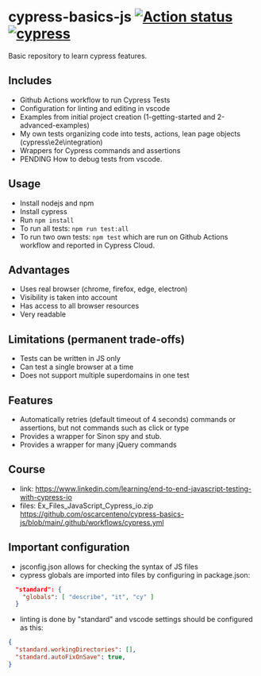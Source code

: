 # cypress-basics-js  [![Action status][ci-badge]][ci-workflow] [![cypress][cloud-badge]][cloud-project]
Basic repository to learn cypress features.

## Includes
- Github Actions workflow to run Cypress Tests
- Configuration for linting and editing in vscode
- Examples from initial project creation (1-getting-started and 2-advanced-examples)
- My own tests organizing code into tests, actions, lean page objects (cypress\e2e\integration)
- Wrappers for Cypress commands and assertions
- PENDING How to debug tests from vscode.

## Usage

- Install nodejs and npm
- Install cypress
- Run `npm install`
- To run all tests: `npm run test:all`
- To run two own tests: `npm test` which are run on Github Actions workflow and reported in Cypress Cloud.

## Advantages
- Uses real browser (chrome, firefox, edge, electron)
- Visibility is taken into account
- Has access to all browser resources
- Very readable

## Limitations (permanent trade-offs)
- Tests can be written in JS only
- Can test a single browser at a time
- Does not support multiple superdomains in one test
 
## Features
- Automatically retries (default timeout of 4 seconds) commands or assertions, but not commands such as click or type
- Provides a wrapper for Sinon spy and stub.
- Provides a wrapper for  many jQuery commands

 ## Course
 - link: https://www.linkedin.com/learning/end-to-end-javascript-testing-with-cypress-io
 - files: Ex_Files_JavaScript_Cypress_io.zip
https://github.com/oscarcenteno/cypress-basics-js/blob/main/.github/workflows/cypress.yml

## Important configuration

- jsconfig.json allows for checking the syntax of JS files
- cypress globals are imported into files by configuring in package.json:
```json
  "standard": {
    "globals": [ "describe", "it", "cy" ]
  }
```

- linting is done by "standard" and vscode settings should be configured as this:

```json
{
  "standard.workingDirectories": [],
  "standard.autoFixOnSave": true,
}
```

 <!-- badge links follow -->
[ci-badge]: https://github.com/oscarcenteno/cypress-basics-js/actions/workflows/cypress.yml/badge.svg?branch=main
[ci-workflow]: https://github.com/oscarcenteno/cypress-basics-js/actions/workflows/cypress.yml
[cloud-badge]: https://img.shields.io/endpoint?url=https://cloud.cypress.io/badge/detailed/x68pip/main&style=flat&logo=cypress
[cloud-project]: https://cloud.cypress.io/projects/x68pip/runs